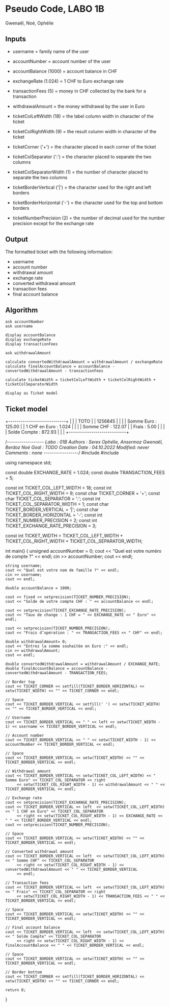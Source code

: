 # Pseudo Code, LABO 1B
Gwenaël, Noé, Ophélie

## Inputs
- username = family name of the user
- accountNumber = account number of the user
- accountBalance (1000) = account balance in CHF
- exchangeRate (1.024) = 1 CHF to Euro exchange rate
- transactionFees (5) = money in CHF collected by the bank for a transaction
- withdrawalAmount = the money withdrawal by the user in Euro

- ticketColLeftWidth (18) = the label column width in character of the ticket
- ticketColRightWidth (9) = the result column width in character of the ticket
- ticketCorner ('+') = the character placed in each corner of the ticket
- ticketColSeparator (':') = the character placed to separate the two columns
- ticketColSeparatorWidth (1) = the number of character placed to separate the two columns
- ticketBorderVertical ('|') = the character used for the right and left borders
- ticketBorderHorizontal ('-') = the character used for the top and bottom borders
- ticketNumberPrecision (2) = the number of decimal used for the number precision except for the exchange rate

## Output
The formatted ticket with the following information:
- username
- account number
- withdrawal amount
- exchange rate
- converted withdrawal amount
- transaction fees
- final account balance

## Algorithm
```
ask accountNumber
ask username 

display accountBalance
display exchangeRate
display transactionFees

ask withdrawalAmount

calculate convertedWithdrawalAmount = withdrawalAmount / exchangeRate
calculate finalAccountBalance = accountBalance - convertedWithdrawalAmount - transactionFees

calculate ticketWidth = ticketColLeftWidth + ticketColRightWidth + ticketColSeparatorWidth

display as Ticket model
```

## Ticket model
+----------------------------+
|                            |
| TOTO                       |
| 1256845                    |
|                            |
| Somme Euro       :  125.00 |
| 1 CHF en Euro    :   1.024 |
|                            |
| Somme CHF        :  122.07 |
| Frais            :    5.00 |
|                            |
| Solde Compte     :  872.93 |
|                            |
+----------------------------+




/*------------------
Labo : 01B
Authors : Serex Ophélie, Ansermoz Gwenaël, Berdoz Noé
Goal : TODO
Creation Date : 04.10.2022
Modified: never
Comments : none
-----------------*/
#include <iostream>
#include <iomanip>

using namespace std;

const double EXCHANGE_RATE = 1.024;
const double TRANSACTION_FEES = 5;

const int TICKET_COL_LEFT_WIDTH = 18;
const int TICKET_COL_RIGHT_WIDTH = 9;
const char TICKET_CORNER = '+';
const char TICKET_COL_SEPARATOR = ':';
const int TICKET_COL_SEPARATOR_WIDTH = 1;
const char TICKET_BORDER_VERTICAL = '|';
const char TICKET_BORDER_HORIZONTAL = '-';
const int TICKET_NUMBER_PRECISION = 2;
const int TICKET_EXCHANGE_RATE_PRECISION = 3;

const int TICKET_WIDTH = TICKET_COL_LEFT_WIDTH + TICKET_COL_RIGHT_WIDTH + TICKET_COL_SEPARATOR_WIDTH;

int main() {
unsigned accountNumber = 0;
cout << "Quel est votre numéro de compte ?" << endl;
cin >> accountNumber;
cout << endl;


    string username;
    cout << "Quel est votre nom de famille ?" << endl;
    cin >> username;
    cout << endl;

    double accountBalance = 1000;

    cout << fixed << setprecision(TICKET_NUMBER_PRECISION);
    cout << "Solde de votre compte CHF : " << accountBalance << endl;

    cout << setprecision(TICKET_EXCHANGE_RATE_PRECISION);
    cout << "Taux de change : 1 CHF = " << EXCHANGE_RATE << " Euro" << endl;

    cout << setprecision(TICKET_NUMBER_PRECISION);
    cout << "Frais d’opération : " << TRANSACTION_FEES << " CHF" << endl;

    double withdrawalAmount= 0;
    cout << "Entrez la somme souhaitée en Euro :" << endl;
    cin >> withdrawalAmount;
    cout << endl;

    double convertedWithdrawalAmount = withdrawalAmount / EXCHANGE_RATE;
    double finalAccountBalance = accountBalance - convertedWithdrawalAmount - TRANSACTION_FEES;

    // Border top
    cout << TICKET_CORNER << setfill(TICKET_BORDER_HORIZONTAL) << setw(TICKET_WIDTH) << "" << TICKET_CORNER << endl;

    // Space
    cout << TICKET_BORDER_VERTICAL << setfill(' ') << setw(TICKET_WIDTH) << "" << TICKET_BORDER_VERTICAL << endl;

    // Username
    cout << TICKET_BORDER_VERTICAL << " " << left << setw(TICKET_WIDTH - 1) << username << TICKET_BORDER_VERTICAL << endl;

    // Account number
    cout << TICKET_BORDER_VERTICAL << " " << setw(TICKET_WIDTH - 1) << accountNumber << TICKET_BORDER_VERTICAL << endl;

    // Space
    cout << TICKET_BORDER_VERTICAL << setw(TICKET_WIDTH) << "" << TICKET_BORDER_VERTICAL << endl;

    // Withdrawal amount
    cout << TICKET_BORDER_VERTICAL << setw(TICKET_COL_LEFT_WIDTH) << " Somme Euro" << TICKET_COL_SEPARATOR << right
         << setw(TICKET_COL_RIGHT_WIDTH - 1) << withdrawalAmount << " " << TICKET_BORDER_VERTICAL << endl;

    // Exchange rate
    cout << setprecision(TICKET_EXCHANGE_RATE_PRECISION);
    cout << TICKET_BORDER_VERTICAL << left  << setw(TICKET_COL_LEFT_WIDTH) << " 1 CHF en Euro" << TICKET_COL_SEPARATOR
         << right << setw(TICKET_COL_RIGHT_WIDTH - 1) << EXCHANGE_RATE << " " << TICKET_BORDER_VERTICAL << endl;
    cout << setprecision(TICKET_NUMBER_PRECISION);

    // Space
    cout << TICKET_BORDER_VERTICAL << setw(TICKET_WIDTH) << "" << TICKET_BORDER_VERTICAL << endl;

    // Converted withdrawal amount
    cout << TICKET_BORDER_VERTICAL << left  << setw(TICKET_COL_LEFT_WIDTH) << " Somme CHF" << TICKET_COL_SEPARATOR
         << right << setw(TICKET_COL_RIGHT_WIDTH - 1) << convertedWithdrawalAmount << " " << TICKET_BORDER_VERTICAL
         << endl;

    // Transaction fees
    cout << TICKET_BORDER_VERTICAL << left  << setw(TICKET_COL_LEFT_WIDTH) << " Frais" << TICKET_COL_SEPARATOR << right
         << setw(TICKET_COL_RIGHT_WIDTH - 1) << TRANSACTION_FEES << " " << TICKET_BORDER_VERTICAL << endl;

    // Space
    cout << TICKET_BORDER_VERTICAL << setw(TICKET_WIDTH) << "" << TICKET_BORDER_VERTICAL << endl;

    // Final account balance
    cout << TICKET_BORDER_VERTICAL << left  << setw(TICKET_COL_LEFT_WIDTH) << " Solde Compte" << TICKET_COL_SEPARATOR
         << right << setw(TICKET_COL_RIGHT_WIDTH - 1) << finalAccountBalance << " " << TICKET_BORDER_VERTICAL << endl;

    // Space
    cout << TICKET_BORDER_VERTICAL << setw(TICKET_WIDTH) << "" << TICKET_BORDER_VERTICAL << endl;

    // Border bottom
    cout << TICKET_CORNER << setfill(TICKET_BORDER_HORIZONTAL) << setw(TICKET_WIDTH) << "" << TICKET_CORNER << endl;

    return 0;
}
